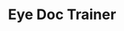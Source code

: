 ---
hackday: 23-cardiff
links:
  presentation: https://docs.google.com/presentation/d/1qrQ5uhK9j-6bZZLPPqXOkk4D2hcB1PXAJHkRAy7lcKM/view
summary: Gamification of training for eye doctors in the management of eye emergencies,
  to improve with compliance, adult learning and patient safety
team:
- '@peipeimeow'
- David Hopkins
- Tim Bird
- Andy Couldrake
thumbnail: eye_doc_trainer.png
title: Eye Doc Trainer
---